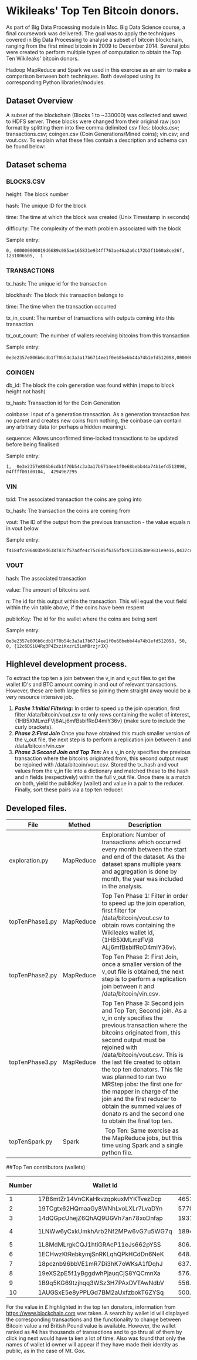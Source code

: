 # Wikileaks' Top Ten Bitcoin donors.
As part of Big Data Processing module in Msc. Big Data Science course, a final coursework was delivered. The goal was to apply the techniques covered in Big Data Processing to analyse a subset of bitcoin blockchain, ranging from the first mined bitcoin in 2009 to December 2014. Several jobs were created to perform multiple types of computation to obtain the Top Ten Wikileaks' bitcoin donors.

Hadoop MapReduce and Spark we used in this exercise as an aim to make a comparison between both techniques. Both developed using its corresponding Python libraries/modules.

## Dataset Overview

A subset of the blockchain (Blocks 1 to ~330000) was collected and saved to HDFS server. These blocks were changed from their original raw json format by splitting them into five comma delimited csv files: blocks.csv; transactions.csv; coingen.csv (Coin Generations/Mined coins); vin.csv; and vout.csv. To explain what these files contain a description and schema can be found below:

## Dataset schema

### BLOCKS.CSV
height: The block number

hash: The unique ID for the block

time: The time at which the block was created (Unix Timestamp in seconds)

difficulty: The complexity of the math problem associated with the block

Sample entry:

    0, 000000000019d6689c085ae165831e934ff763ae46a2a6c172b3f1b60a8ce26f,  1231006505,  1
### TRANSACTIONS
tx_hash: The unique id for the transaction

blockhash: The block this transaction belongs to

time: The time when the transaction occurred

tx_in_count: The number of transactions with outputs coming into this transaction

tx_out_count: The number of wallets receiving bitcoins from this transaction

Sample entry:

    0e3e2357e806b6cdb1f70b54c3a3a17b6714ee1f0e68bebb44a74b1efd512098,00000000839a8e6886ab5951d76f411475428afc90947ee320161bbf18eb6048,1231469665,1,1

### COINGEN
db_id: The block the coin generation was found within (maps to block height not hash)

tx_hash: Transaction id for the Coin Generation

coinbase: Input of a generation transaction. As a generation transaction has no parent and creates new coins from nothing, the coinbase can contain any arbitrary data (or perhaps a hidden meaning).

sequence: Allows unconfirmed time-locked transactions to be updated before being finalised

Sample entry:


    1,  0e3e2357e806b6cdb1f70b54c3a3a17b6714ee1f0e68bebb44a74b1efd512098,  04ffff001d0104,  4294967295

### VIN
txid: The associated transaction the coins are going into

tx_hash: The transaction the coins are coming from

vout: The ID of the output from the previous transaction - the value equals n in vout below

Sample entry:

    f4184fc596403b9d638783cf57adfe4c75c605f6356fbc91338530e9831e9e16,0437cd7f8525ceed2324359c2d0ba26006d92d856a9c20fa0241106ee5a597c9,0

### VOUT
hash: The associated transaction

value: The amount of bitcoins sent

n: The id for this output within the transaction. This will equal the vout field within the vin table above, if the coins have been respent

publicKey: The id for the wallet where the coins are being sent

Sample entry:

    0e3e2357e806b6cdb1f70b54c3a3a17b6714ee1f0e68bebb44a74b1efd512098, 50, 0, {12c6DSiU4Rq3P4ZxziKxzrL5LmMBrzjrJX}

## Highlevel development process.

To extract the top ten a join between the v_in and v_out files to get the wallet ID's and BTC amount coming in and out of relevant transactions. However, these are both large files so joining them straight away would be a very resource intensive job.

1. ***Pashe 1:Initial Filtering:*** In order to speed up the join operation, first filter /data/bitcoin/vout.csv to only rows containing the wallet of interest, {1HB5XMLmzFVj8ALj6mfBsbifRoD4miY36v} (make sure to include the curly brackets).
2. ***Phase 2:First Join*** Once you have obtained this much smaller version of the v_out file, the next step is to perform a replication join between it and /data/bitcoin/vin.csv
3. ***Phase 3:Second Join and Top Ten:*** As a v_in only specifies the previous transaction where the bitcoins originated from, this second output must be rejoined with /data/bitcoin/vout.csv. Stored the tx_hash and vout values from the v_in file into a dictionary and matched these to the hash and n fields (respectively) within the full v_out file. Once there is a match on both, yield the publicKey (wallet) and value in a pair to the reducer. Finally, sort these pairs via a top ten reducer.

## Developed files.

File | Method| Description
---|---|---
exploration.py | MapReduce | Exploration: Number of transactions which occurred every month between the start and end of the dataset. As the dataset spans multiple years and aggregation is done by month, the year was included in the analysis.
topTenPhase1.py | MapReduce | Top Ten Phase 1: Filter in order to speed up the join operation, first filter for /data/bitcoin/vout.csv to obtain rows containing the Wikileaks wallet id, {1HB5XMLmzFVj8 ALj6mfBsbifRoD4miY36v}.
topTenPhase2.py| MapReduce | Top Ten Phase 2: First Join, once a smaller version of the v_out file is obtained, the next step is to perform a replication join between it and /data/bitcoin/vin.csv.
topTenPhase3.py  | MapReduce | Top Ten Phase 3: Second join and Top Ten, Second join. As a v_in only specifies the previous transaction where the bitcoins originated from, this second output must be rejoined with /data/bitcoin/vout.csv. This is the last file created to obtain the top ten donators. This file was planned to run two MRStep jobs: the first one for the mapper in charge of the join and the first reducer to obtain the summed values of donato rs and the second one to obtain the final top ten.
topTenSpark.py | Spark |  Top Ten: Same exercise as the MapReduce jobs, but this time using Spark and a single python file.

##Top Ten contributors (wallets)

Number| Wallet Id | Value |Value in £ | Wallet owner
---|---|---|---|---
1 |17B6mtZr14VnCKaHkvzqpkuxMYKTvezDcp |46515.1894803|145,809,303.86
2 |19TCgtx62HQmaaGy8WNhLvoLXLr7LvaDYn | 5770.0 | 18,088,661.5
3 |14dQGpcUhejZ6QhAQ9UGVh7an78xoDnfap | 1931.482 | 6,052,067.07
4 |1LNWw6yCxkUmkhArb2Nf2MPw6vG7u5WG7q |1894.3741862399997| * | Mt. Gox
5 |1L8MdMLrgkCQJ1htiGRAcP11eJs662pYSS |806.13402728| 2,534, 533 .75
6 |1ECHwzKtRebkymjSnRKLqhQPkHCdDn6NeK |648.5199788 |2,037,299.57
7 |18pcznb96bbVE1mR7Di3hK7oWKsA1fDqhJ |637.04365574 |2,000, 641. 97
8 |19eXS2pE5f1yBggdwhPjauqCjS8YQCmnXa |576.835|1,811, 556 .09
9 |1B9q5KG69tzjhqq3WSz3H7PAxDVTAwNdbV |556.7|1,747,152 85
10|1AUGSxE5e8yPPLGd7BM2aUxfzbokT6ZYSq |500.0|1,569,205. 00

For the value in £ highlighted in the top ten donators, information from https://www.blockchain.com was taken. A search by wallet id will displayed the corresponding transactions and the functionality to change between Bitcoin value a nd British
Pound value is available. However, the wallet ranked as #4 has thousands of transactions and to go thru all of them by click ing next would have ta ken a lot of time.
Also was found that only the names of wallet id owner will appear if they have made their identity as public, as in the case of Mt. Gox.
